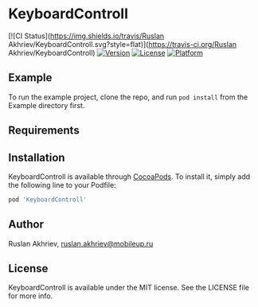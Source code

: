 # KeyboardControll

[![CI Status](https://img.shields.io/travis/Ruslan Akhriev/KeyboardControll.svg?style=flat)](https://travis-ci.org/Ruslan Akhriev/KeyboardControll)
[![Version](https://img.shields.io/cocoapods/v/KeyboardControll.svg?style=flat)](https://cocoapods.org/pods/KeyboardControll)
[![License](https://img.shields.io/cocoapods/l/KeyboardControll.svg?style=flat)](https://cocoapods.org/pods/KeyboardControll)
[![Platform](https://img.shields.io/cocoapods/p/KeyboardControll.svg?style=flat)](https://cocoapods.org/pods/KeyboardControll)

## Example

To run the example project, clone the repo, and run `pod install` from the Example directory first.

## Requirements

## Installation

KeyboardControll is available through [CocoaPods](https://cocoapods.org). To install
it, simply add the following line to your Podfile:

```ruby
pod 'KeyboardControll'
```

## Author

Ruslan Akhriev, ruslan.akhriev@mobileup.ru

## License

KeyboardControll is available under the MIT license. See the LICENSE file for more info.
